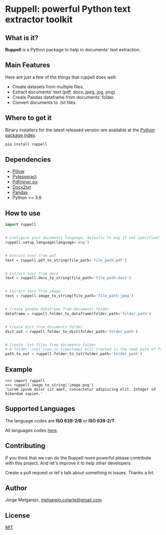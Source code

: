 # Ruppell: powerful Python text extractor toolkit

## What is it?

**Ruppell** is a Python package to help in documents' text extraction.

## Main Features
Here are just a few of the things that ruppell does well:

  - Create datasets from multiple files.
  - Extract documents' text (pdf, docx, jpeg, jpg, png).
  - Create Pandas dataframe from documents' folder.
  - Convert documents to .txt files

## Where to get it

Binary installers for the latest released version are available at the [Python
package index](https://pypi.org/project/ruppell/).

```sh
pip install ruppell
```

## Dependencies
- [Pillow](https://github.com/python-pillow/Pillow)
- [Pytesseract](https://github.com/madmaze/pytesseract)
- [Pdfminer.six](https://github.com/pdfminer/pdfminer.six)
- [Docx2txt](https://github.com/ankushshah89/python-docx2txt)
- [Pandas](https://github.com/pandas-dev/pandas)
- Python >= 3.6

## How to use

```python
import ruppell


# Configure your documents language, defaults to eng if not specified!
ruppell.setup_language(language='eng')


# Extract text from pdf
text = ruppell.pdf_to_string(file_path='file_path.pdf')


# Extract text from docx
text = ruppell.docx_to_string(file_path='file_path.docx')


# Extract text from image
text = ruppell.image_to_string(file_path='file_path.jpeg')


# Create pandas dataframe from documents folder
dataframe = ruppell.folder_to_dataframe(folder_path='folder_path')


# Create dict from documents folder
dict_out = ruppell.folder_to_dict(folder_path='folder_path')


# Create .txt files from documents folder
# A folder ./out_{now_in_timestamp} will created in the same path of folder_path
path_to_out = ruppell.folder_to_txt(folder_path='folder_path')

```

## Example

```
>>> import ruppell
>>> ruppell.image_to_string('image.png')
'Lorem ipsum dolor sit amet, consectetur adipiscing elit. Integer id bibendum sapien.'
```

## Supported Languages

The language codes are **ISO 639-2/B** or **ISO 639-2/T**.

All languages codes [here](https://en.wikipedia.org/wiki/List_of_ISO_639-1_codes).

## Contributing
	
If you think that we can do the Ruppell more powerful please contribute with this project. And let's improve it to help other developers.

Create a pull request or let's talk about something in issues. Thanks a lot.

## Author
Jorge Melgarejo, melgarejo.colarte@gmail.com

## License
[MIT](LICENSE)
